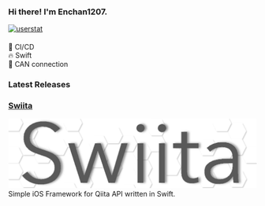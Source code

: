 ### Hi there! I'm Enchan1207.

<!--
[![userlang](https://github-readme-stats.vercel.app/api/top-langs/?username=Enchan1207&layout=compact)](https://github.com/anuraghazra/github-readme-stats)  
-->

[![userstat](https://github-readme-stats.vercel.app/api?username=Enchan1207&show_icons=true&count_private=true)](https://github.com/anuraghazra/github-readme-stats)  
　  
🌱 CI/CD  
🔥 Swift  
🤔 CAN connection  

### Latest Releases

### [Swiita](https://github.com/Enchan1207/Swiita)

[![banner](https://github.com/Enchan1207/Swiita/blob/master/banner.png)  ](https://github.com/Enchan1207/Swiita)
Simple iOS Framework for Qiita API written in Swift.
